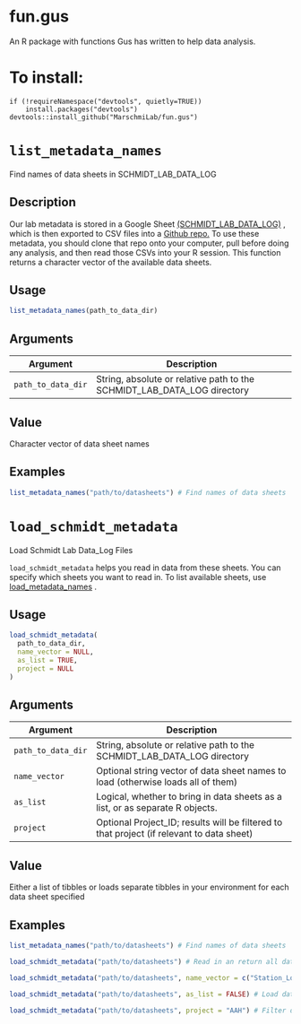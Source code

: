 # fun.gus
An R package with functions Gus has written to help data analysis. 

# To install:
```
if (!requireNamespace("devtools", quietly=TRUE))
    install.packages("devtools")
devtools::install_github("MarschmiLab/fun.gus")
```

# `list_metadata_names`

Find names of data sheets in SCHMIDT_LAB_DATA_LOG


## Description

Our lab metadata is stored in a Google Sheet [(SCHMIDT_LAB_DATA_LOG)](https://docs.google.com/spreadsheets/d/1fuiuulXpJf7foikNzMMIkFyYfYsHiCYYjmj4mWTMzss/edit?usp=sharing) , which is then exported to CSV files into a [Github repo.](https://github.com/MarschmiLab/SCHMIDT_LAB_DATA_LOG) To use these metadata, you should clone that repo onto your computer, pull before doing any analysis, and then read those CSVs into your R session. This function returns a character vector of the available data sheets.


## Usage

```r
list_metadata_names(path_to_data_dir)
```


## Arguments

Argument      |Description
------------- |----------------
`path_to_data_dir`     |     String, absolute or relative path to the SCHMIDT_LAB_DATA_LOG directory


## Value

Character vector of data sheet names


## Examples

```r
list_metadata_names("path/to/datasheets") # Find names of data sheets
```

# `load_schmidt_metadata`

Load Schmidt Lab Data_Log Files

`load_schmidt_metadata` helps you read in data from these sheets. You can specify which sheets you want to read in. To list available sheets, use [load_metadata_names](#loadmetadatanames) .


## Usage

```r
load_schmidt_metadata(
  path_to_data_dir,
  name_vector = NULL,
  as_list = TRUE,
  project = NULL
)
```


## Arguments

Argument      |Description
------------- |----------------
`path_to_data_dir`     |     String, absolute or relative path to the SCHMIDT_LAB_DATA_LOG directory
`name_vector`     |     Optional string vector of data sheet names to load (otherwise loads all of them)
`as_list`     |     Logical, whether to bring in data sheets as a list, or as separate R objects.
`project`     |     Optional Project_ID; results will be filtered to that project (if relevant to data sheet)


## Value

Either a list of tibbles or loads separate tibbles in your environment for each data sheet specified


## Examples

```r
list_metadata_names("path/to/datasheets") # Find names of data sheets

load_schmidt_metadata("path/to/datasheets") # Read in an return all datasheets as a list of dataframes

load_schmidt_metadata("path/to/datasheets", name_vector = c("Station_Log","Deployment_Log","Freezer_Log")) # Only load in specified datasheets

load_schmidt_metadata("path/to/datasheets", as_list = FALSE) # Load datasheets as R objects, instead of as a list

load_schmidt_metadata("path/to/datasheets", project = "AAH") # Filter data sheets just for Project_ID AAH
```



